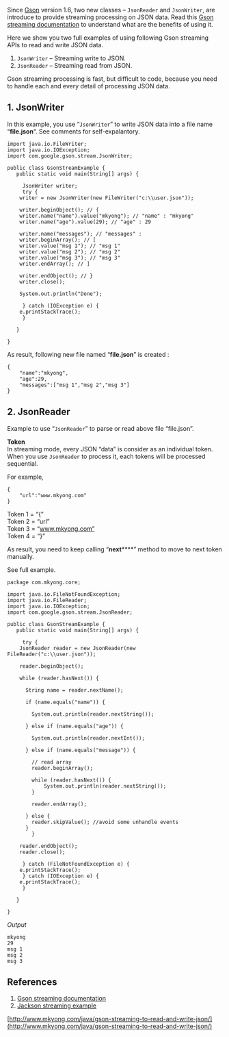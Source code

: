 Since [Gson](http://sites.google.com/site/gson/Home) version 1.6, two new classes – `JsonReader` and `JsonWriter`, are introduce to provide streaming processing on JSON data. Read this [Gson streaming documentation](http://sites.google.com/site/gson/streaming) to understand what are the benefits of using it.

Here we show you two full examples of using following Gson streaming APIs to read and write JSON data.

1.  `JsonWriter` – Streaming write to JSON.
2.  `JsonReader` – Streaming read from JSON.

Gson streaming processing is fast, but difficult to code, because you need to handle each and every detail of processing JSON data.

## 1\. JsonWriter

In this example, you use “`JsonWriter`” to write JSON data into a file name “**file.json**“. See comments for self-expalantory.

    import java.io.FileWriter;
    import java.io.IOException;
    import com.google.gson.stream.JsonWriter;

    public class GsonStreamExample {
       public static void main(String[] args) {

         JsonWriter writer;
         try {
    	writer = new JsonWriter(new FileWriter("c:\\user.json"));

    	writer.beginObject(); // {
    	writer.name("name").value("mkyong"); // "name" : "mkyong"
    	writer.name("age").value(29); // "age" : 29

    	writer.name("messages"); // "messages" :
    	writer.beginArray(); // [
    	writer.value("msg 1"); // "msg 1"
    	writer.value("msg 2"); // "msg 2"
    	writer.value("msg 3"); // "msg 3"
    	writer.endArray(); // ]

    	writer.endObject(); // }
    	writer.close();

    	System.out.println("Done");

         } catch (IOException e) {
    	e.printStackTrace();
         }

       }

    }

As result, following new file named “**file.json**” is created :

    {
    	"name":"mkyong",
    	"age":29,
    	"messages":["msg 1","msg 2","msg 3"]
    }

## 2\. JsonReader

Example to use “`JsonReader`” to parse or read above file “file.json”.

**Token**  
In streaming mode, every JSON “data” is consider as an individual token. When you use `JsonReader` to process it, each tokens will be processed sequential.

For example,

    {
    	"url":"www.mkyong.com"
    }

Token 1 = “{”  
Token 2 = “url”  
Token 3 = “www.mkyong.com”  
Token 4 = “}”

As result, you need to keep calling “**next******” method to move to next token manually.

See full example.

    package com.mkyong.core;

    import java.io.FileNotFoundException;
    import java.io.FileReader;
    import java.io.IOException;
    import com.google.gson.stream.JsonReader;

    public class GsonStreamExample {
       public static void main(String[] args) {

         try {
    	JsonReader reader = new JsonReader(new FileReader("c:\\user.json"));

    	reader.beginObject();

    	while (reader.hasNext()) {

    	  String name = reader.nextName();

    	  if (name.equals("name")) {

    		System.out.println(reader.nextString());

    	  } else if (name.equals("age")) {

    		System.out.println(reader.nextInt());

    	  } else if (name.equals("message")) {

    		// read array
    		reader.beginArray();

    		while (reader.hasNext()) {
    			System.out.println(reader.nextString());
    		}

    		reader.endArray();

    	  } else {
    		reader.skipValue(); //avoid some unhandle events
    	  }
            }

    	reader.endObject();
    	reader.close();

         } catch (FileNotFoundException e) {
    	e.printStackTrace();
         } catch (IOException e) {
    	e.printStackTrace();
         }

       }

    }

_Output_

    mkyong
    29
    msg 1
    msg 2
    msg 3

## References

1.  [Gson streaming documentation](http://sites.google.com/site/gson/streaming)
2.  [Jackson streaming example](http://www.mkyong.com/java/jackson-streaming-api-to-read-and-write-json/)

[http://www.mkyong.com/java/gson-streaming-to-read-and-write-json/](http://www.mkyong.com/java/gson-streaming-to-read-and-write-json/)
